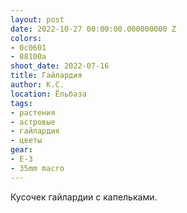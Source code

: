 ```yaml
---
layout: post
date: 2022-10-27 00:00:00.000000000 Z
colors:
- 0c0601
- 88100a
shoot_date: 2022-07-16
title: Гайлардия
author: К.С.
location: Ёльбаза
tags:
- растения
- астровые
- гайлардия
- цветы
gear:
- E-3
- 35mm macro
---
```

Кусочек гайлардии с капельками.

